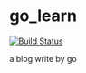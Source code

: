 # go_learn

[![Build Status](https://travis-ci.com/qingcc/go_learn.svg?branch=master)](https://travis-ci.com/qingcc/go_learn)

a blog write by go
